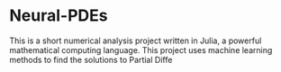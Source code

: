 # Neural-PDEs

This is a short numerical analysis project written in Julia, a powerful mathematical computing language. This project uses machine learning methods to find the solutions to Partial Diffe
